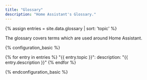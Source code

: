 ```yaml
---
title: "Glossary"
description: "Home Assistant's Glossary."
---
```


{% assign entries = site.data.glossary | sort: 'topic'  %}

The glossary covers terms which are used around Home Assistant.

{% configuration_basic %}

{% for entry in entries %}
  "{{ entry.topic }}":
    description: "{{ entry.description }}"
{% endfor %}

{% endconfiguration_basic %}
